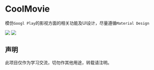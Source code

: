 # CoolMovie
模仿`Googl Play`的影视方面的相关功能及UI设计，尽量遵循`Material Design`

![](https://github.com/lilincpp/CoolMovie/blob/master/img/home1.png)
![](https://github.com/lilincpp/CoolMovie/blob/master/img/detail1.png)

## 声明
此项目仅作为学习交流，切勿作其他用途，转载请注明。
